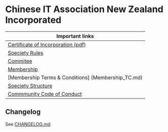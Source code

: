 # Chinese IT Association New Zealand Incorporated

| Important links                                                                 |
|---------------------------------------------------------------|
| [Certificate of Incorporation (pdf)](Certificate_of_Incorporation.pdf)
| [Soeciety Rules](Rules.md)
| [Commitee](Commitee.md) |
| [Membership](Membership.md) |
| [Membership Terms & Conditions] (Membership_TC.md) |
| [Soeciety Structure](Org-Chart.png) |
| [Commmunity Code of Conduct](Community_Code_of_Conduct.md) |

## Changelog

See [CHANGELOG.md](CHANGELOG.md)
